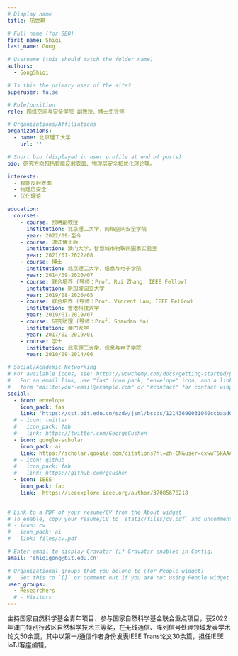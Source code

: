 ```yaml
---
# Display name
title: 巩世琪

# Full name (for SEO)
first_name: Shiqi
last_name: Gong

# Username (this should match the folder name)
authors:
  - GongShiqi

# Is this the primary user of the site?
superuser: false

# Role/position
role: 网络空间与安全学院 副教授、博士生导师

# Organizations/Affiliations
organizations:
  - name: 北京理工大学
    url: ''

# Short bio (displayed in user profile at end of posts)
bio: 研究方向包括智能反射表面、物理层安全和优化理论等。

interests:
  - 智能反射表面
  - 物理层安全
  - 优化理论

education:
  courses:
    - course: 预聘副教授
      institution: 北京理工大学，网络空间安全学院
      year: 2022/09-至今
    - course: 濠江博士后
      institution: 澳门大学，智慧城市物联网国家实验室
      year: 2021/01-2022/08
    - course: 博士
      institution: 北京理工大学，信息与电子学院
      year: 2014/09-2020/07
    - course: 联合培养 (导师：Prof. Rui Zhang, IEEE Fellow)
      institution: 新加坡国立大学
      year: 2019/08-2020/05
    - course: 联合培养 (导师：Prof. Vincent Lau, IEEE Fellow)
      institution: 香港科技大学 
      year: 2019/01-2019/07
    - course: 研究助理 (导师：Prof. Shaodan Ma)
      institution: 澳门大学 
      year: 2017/02—2019/01
    - course: 学士
      institution: 北京理工大学，信息与电子学院
      year: 2010/09-2014/06

# Social/Academic Networking
# For available icons, see: https://wowchemy.com/docs/getting-started/page-builder/#icons
#   For an email link, use "fas" icon pack, "envelope" icon, and a link in the
#   form "mailto:your-email@example.com" or "#contact" for contact widget.
social:
  - icon: envelope
    icon_pack: fas
    link: 'https://cst.bit.edu.cn/szdw/jsml/bssds/12143690031040ccbaad0a7c487d789f.htm'
  # - icon: twitter
  #   icon_pack: fab
  #   link: https://twitter.com/GeorgeCushen
  - icon: google-scholar
    icon_pack: ai
    link: https://scholar.google.com/citations?hl=zh-CN&user=cxwwT5kAAAAJ
  # - icon: github
  #   icon_pack: fab
  #   link: https://github.com/gcushen
  - icon: IEEE
    icon_pack: fab
    link:  https://ieeexplore.ieee.org/author/37085678218

 
# Link to a PDF of your resume/CV from the About widget.
# To enable, copy your resume/CV to `static/files/cv.pdf` and uncomment the lines below.
# - icon: cv
#   icon_pack: ai
#   link: files/cv.pdf

# Enter email to display Gravatar (if Gravatar enabled in Config)
email: 'shiqigong@bit.edu.cn'

# Organizational groups that you belong to (for People widget)
#   Set this to `[]` or comment out if you are not using People widget.
user_groups:
  - Researchers
  # - Visitors
---
```


主持国家自然科学基金青年项目、参与国家自然科学基金联合重点项目，获2022年澳门特别行政区自然科学技术三等奖，在无线通信、阵列信号处理领域发表学术论文50余篇，其中以第一/通信作者身份发表IEEE Trans论文30余篇，担任IEEE IoTJ客座编辑。